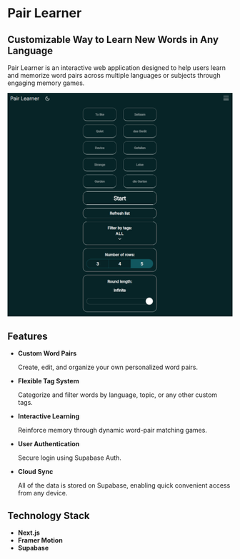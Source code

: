 # Pair Learner

## Customizable Way to Learn New Words in Any Language

Pair Learner is an interactive web application designed to help users learn and memorize word pairs across multiple languages or subjects through engaging memory games.

<p align="center">
  <img src="./public/images/learn_dark.png" alt="Pair Learner Screenshot" width="700">
</p>

## Features

- **Custom Word Pairs**

  Create, edit, and organize your own personalized word pairs.

- **Flexible Tag System**

  Categorize and filter words by language, topic, or any other custom tags.

- **Interactive Learning**

  Reinforce memory through dynamic word-pair matching games.

- **User Authentication**

  Secure login using Supabase Auth.

- **Cloud Sync**

  All of the data is stored on Supabase, enabling quick convenient access from any device.

## Technology Stack

- **Next.js**
- **Framer Motion**
- **Supabase**
